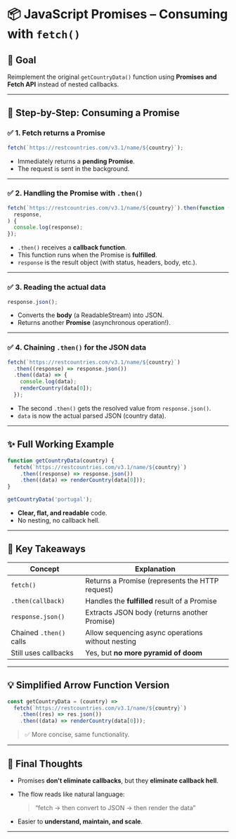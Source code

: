 # 📦 JavaScript Promises – Consuming with `fetch()`

## 🎯 Goal

Reimplement the original `getCountryData()` function using **Promises and Fetch API** instead of nested callbacks.

---

## 🚀 Step-by-Step: Consuming a Promise

### ✅ 1. Fetch returns a Promise

```js
fetch(`https://restcountries.com/v3.1/name/${country}`);
```

- Immediately returns a **pending Promise**.
- The request is sent in the background.

---

### ✅ 2. Handling the Promise with `.then()`

```js
fetch(`https://restcountries.com/v3.1/name/${country}`).then(function (
  response,
) {
  console.log(response);
});
```

- `.then()` receives a **callback function**.
- This function runs when the Promise is **fulfilled**.
- `response` is the result object (with status, headers, body, etc.).

---

### ✅ 3. Reading the actual data

```js
response.json();
```

- Converts the **body** (a ReadableStream) into JSON.
- Returns another **Promise** (asynchronous operation!).

---

### ✅ 4. Chaining `.then()` for the JSON data

```js
fetch(`https://restcountries.com/v3.1/name/${country}`)
  .then((response) => response.json())
  .then((data) => {
    console.log(data);
    renderCountry(data[0]);
  });
```

- The second `.then()` gets the resolved value from `response.json()`.
- `data` is now the actual parsed JSON (country data).

---

## ✨ Full Working Example

```js
function getCountryData(country) {
  fetch(`https://restcountries.com/v3.1/name/${country}`)
    .then((response) => response.json())
    .then((data) => renderCountry(data[0]));
}

getCountryData('portugal');
```

- **Clear, flat, and readable** code.
- No nesting, no callback hell.

---

## 📌 Key Takeaways

| Concept                 | Explanation                                       |
| ----------------------- | ------------------------------------------------- |
| `fetch()`               | Returns a Promise (represents the HTTP request)   |
| `.then(callback)`       | Handles the **fulfilled** result of a Promise     |
| `response.json()`       | Extracts JSON body (returns another Promise)      |
| Chained `.then()` calls | Allow sequencing async operations without nesting |
| Still uses callbacks    | Yes, but **no more pyramid of doom**              |

---

## 💡 Simplified Arrow Function Version

```js
const getCountryData = (country) =>
  fetch(`https://restcountries.com/v3.1/name/${country}`)
    .then((res) => res.json())
    .then((data) => renderCountry(data[0]));
```

> ✅ More concise, same functionality.

---

## 📌 Final Thoughts

- Promises **don't eliminate callbacks**, but they **eliminate callback hell**.
- The flow reads like natural language:

  > “fetch → then convert to JSON → then render the data”

- Easier to **understand, maintain, and scale**.

---
